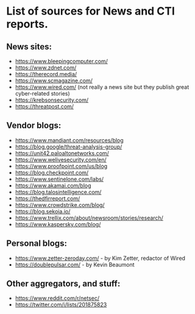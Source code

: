 # List of sources for News and CTI reports.

## News sites:

* https://www.bleepingcomputer.com/
* https://www.zdnet.com/
* https://therecord.media/
* https://www.scmagazine.com/
* https://www.wired.com/ (not really a news site but they publish great cyber-related stories)
* https://krebsonsecurity.com/
* https://threatpost.com/

## Vendor blogs:

* https://www.mandiant.com/resources/blog
* https://blog.google/threat-analysis-group/
* https://unit42.paloaltonetworks.com/
* https://www.welivesecurity.com/en/
* https://www.proofpoint.com/us/blog
* https://blog.checkpoint.com/
* https://www.sentinelone.com/labs/
* https://www.akamai.com/blog
* https://blog.talosintelligence.com/
* https://thedfirreport.com/
* https://www.crowdstrike.com/blog/
* https://blog.sekoia.io/
* https://www.trellix.com/about/newsroom/stories/research/
* https://www.kaspersky.com/blog/

## Personal blogs:

* https://www.zetter-zeroday.com/ - by Kim Zetter, redactor of Wired
* https://doublepulsar.com/ - by Kevin Beaumont

## Other aggregators, and stuff:

* https://www.reddit.com/r/netsec/
* https://twitter.com/i/lists/201875823

